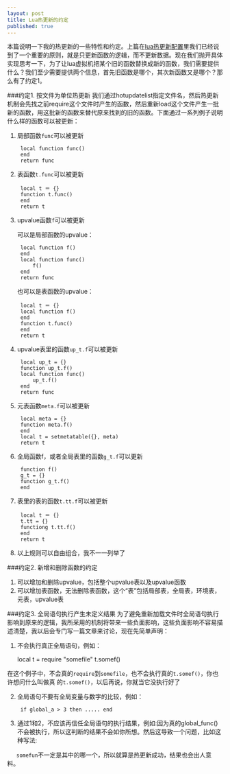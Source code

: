 ```yaml
---
layout: post
title: Lua热更新的约定
published: true
---
```




本篇说明一下我的热更新的一些特性和约定。上篇在[lua热更新配置](http://asqbtcupid.github.io/hotupdte-implement/)里我们已经说到了一个重要的原则，就是只更新函数的逻辑，而不更新数据。现在我们抛开具体实现思考一下，为了让lua虚拟机把某个旧的函数替换成新的函数，我们需要提供什么？我们至少需要提供两个信息，首先旧函数是哪个，其次新函数又是哪个？那么有了约定1。

###约定1. 按文件为单位热更新
我们通过hotupdatelist指定文件名，然后热更新机制会先找之前require这个文件时产生的函数，然后重新load这个文件产生一批新的函数，用这批新的函数来替代原来找到的旧的函数。下面通过一系列例子说明什么样的函数可以被更新：

1. 局部函数`func`可以被更新
	
    	local function func()
    	end
    	return func	
        
2. 表函数`t.func`可以被更新
		
        local t ＝ {}
        function t.func()
        end
        return t
        
3. upvalue函数`f`可以被更新
	
    可以是局部函数的upvalue：

    	local function f()
    	end
    	local function func()
    		f()
    	end
    	return func
        
    也可以是表函数的upvalue：
    
    	local t ＝ {}
        local function f()
        end
        function t.func()
        end
        return t
    
4. upvalue表里的函数`up_t.f`可以被更新
	
        local up_t = {}
        function up_t.f()
        local function func()
            up_t.f()
        end
        return func
        
5. 元表函数`meta.f`可以被更新
		
        local meta = {}
        function meta.f()
        end
        local t = setmetatable({}, meta)
        return t
        
6. 全局函数f，或者全局表里的函数`g_t.f`可以更新
		
        function f()
        g_t = {}
        function g_t.f()
        end
        
7. 表里的表的函数`t.tt.f`可以被更新
	
    	local t ＝ {}
        t.tt = {}
        functiong t.tt.f()
        end
        return t

8. 以上规则可以自由组合，我不一一列举了

###约定2. 新增和删除函数的约定

1. 可以增加和删除upvalue，包括整个upvalue表以及upvalue函数
2. 可以增加表函数，无法删除表函数，这个“表”包括局部表，全局表，环境表，元表，upvalue表

###约定3. 全局语句执行产生未定义结果
为了避免重新加载文件时全局语句执行影响到原来的逻辑，我所采用的机制将带来一些负面影响，这些负面影响不容易描述清楚，我以后会专门写一篇文章来讨论，现在先简单声明：
1. 不会执行真正全局语句，例如：

	local t = require "somefile"
	t.somef()
    
在这个例子中，不会真的`require`到`somefile`，也不会执行真的`t.somef()`，你也许想问什么叫做真	的`t.somef()`，以后再说，你就当它没执行好了
   
2. 全局语句不要有全局变量与数字的比较，例如：

		if global_a > 3 then ..... end
    
3. 通过1和2，不应该再信任全局语句的执行结果，例如:因为真的global_func()不会被执行，所以这判断的结果不会如你所想。然后这导致一个问题，比如这种写法\:

    
`	somefun`不一定是其中的哪一个，所以就算是热更新成功，结果也会出人意料。
